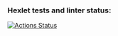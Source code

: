 ### Hexlet tests and linter status:
[![Actions Status](https://github.com/birlurnou/data-analytics-project-92/actions/workflows/hexlet-check.yml/badge.svg)](https://github.com/birlurnou/data-analytics-project-92/actions)